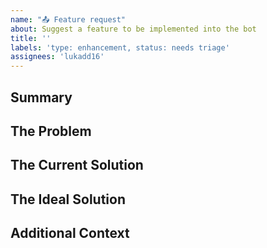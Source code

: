 ```yaml
---
name: "📤 Feature request"
about: Suggest a feature to be implemented into the bot
title: ''
labels: 'type: enhancement, status: needs triage'
assignees: 'lukadd16'
---
```


## Summary

<!-- Provide a brief summary here, can be as short as the title or longer. -->

## The Problem

<!-- What problem is your feature trying to solve? What becomes easier or possible when this feature is implemented? -->

## The Current Solution

<!-- If applicable, how does the project in its current state handle the problem? -->

## The Ideal Solution

<!-- What is your ideal solution to the problem? What would you like this feature to do? -->

## Additional Context

<!-- Add any screenshots, videos, etc. relating to the feature request here. -->
